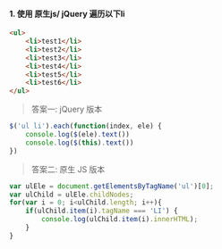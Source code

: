 #### 1. 使用 原生js/ jQuery 遍历以下li

```html
<ul>
    <li>test1</li>
    <li>test2</li>
    <li>test3</li>
    <li>test4</li>
    <li>test5</li>
    <li>test6</li>
</ul>
```

> 答案一: jQuery 版本

```js
$('ul li').each(function(index, ele) {
    console.log($(ele).text())
    console.log($(this).text())
})
```

> 答案二: 原生 JS 版本

```js
var ulEle = document.getElementsByTagName('ul')[0];
var ulChild = ulEle.childNodes;
for(var i = 0; i<ulChild.length; i++){
    if(ulChild.item(i).tagName === 'LI') {
        console.log(ulChild.item(i).innerHTML);
    }
}
```
